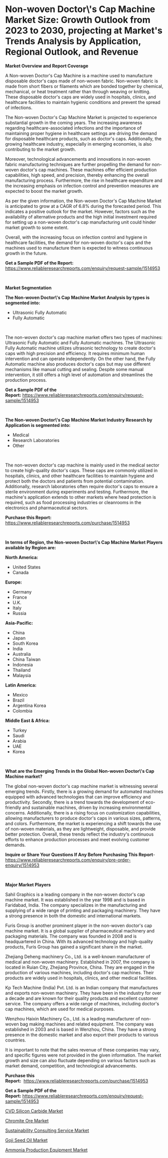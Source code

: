 <p><h1>Non-woven Doctor\'s Cap Machine Market Size: Growth Outlook from 2023 to 2030, projecting at Market's Trends Analysis by Application, Regional Outlook, and Revenue</h1></p><p><strong>Market Overview and Report Coverage</strong></p>
<p><p>A Non-woven Doctor's Cap Machine is a machine used to manufacture disposable doctor's caps made of non-woven fabric. Non-woven fabric is made from short fibers or filaments which are bonded together by chemical, mechanical, or heat treatment rather than through weaving or knitting. These disposable doctor's caps are widely used in hospitals, clinics, and healthcare facilities to maintain hygienic conditions and prevent the spread of infections.</p><p>The Non-woven Doctor's Cap Machine Market is projected to experience substantial growth in the coming years. The increasing awareness regarding healthcare-associated infections and the importance of maintaining proper hygiene in healthcare settings are driving the demand for disposable healthcare products, such as doctor's caps. Additionally, the growing healthcare industry, especially in emerging economies, is also contributing to the market growth.</p><p>Moreover, technological advancements and innovations in non-woven fabric manufacturing techniques are further propelling the demand for non-woven doctor's cap machines. These machines offer efficient production capabilities, high speed, and precision, thereby enhancing the overall manufacturing process. Furthermore, the rise in healthcare expenditure and the increasing emphasis on infection control and prevention measures are expected to boost the market growth.</p><p>As per the given information, the Non-woven Doctor's Cap Machine Market is anticipated to grow at a CAGR of 6.8% during the forecasted period. This indicates a positive outlook for the market. However, factors such as the availability of alternative products and the high initial investment required for setting up a non-woven doctor's cap manufacturing unit could hinder market growth to some extent.</p><p>Overall, with the increasing focus on infection control and hygiene in healthcare facilities, the demand for non-woven doctor's caps and the machines used to manufacture them is expected to witness continuous growth in the future.</p></p>
<p><strong>Get a Sample PDF of the Report:</strong> <a href="https://www.reliableresearchreports.com/enquiry/request-sample/1514953">https://www.reliableresearchreports.com/enquiry/request-sample/1514953</a></p>
<p>&nbsp;</p>
<p><strong>Market Segmentation</strong></p>
<p><strong>The Non-woven Doctor\'s Cap Machine Market Analysis by types is segmented into:</strong></p>
<p><ul><li>Ultrasonic Fully Automatic</li><li>Fully Automatic</li></ul></p>
<p>&nbsp;</p>
<p><p>The non-woven doctor's cap machine market offers two types of machines: Ultrasonic Fully Automatic and Fully Automatic machines. The Ultrasonic Fully Automatic machine utilizes ultrasonic technology to create doctor's caps with high precision and efficiency. It requires minimum human intervention and can operate independently. On the other hand, the Fully Automatic machine also produces doctor's caps but may use different mechanisms like manual cutting and sealing. Despite some manual intervention, it still offers a high level of automation and streamlines the production process.</p></p>
<p><strong>Get a Sample PDF of the Report:</strong>&nbsp;<a href="https://www.reliableresearchreports.com/enquiry/request-sample/1514953">https://www.reliableresearchreports.com/enquiry/request-sample/1514953</a></p>
<p>&nbsp;</p>
<p><strong>The Non-woven Doctor\'s Cap Machine Market Industry Research by Application is segmented into:</strong></p>
<p><ul><li>Medical</li><li>Research Laboratories</li><li>Other</li></ul></p>
<p>&nbsp;</p>
<p><p>The non-woven doctor's cap machine is mainly used in the medical sector to create high-quality doctor's caps. These caps are commonly utilized in hospitals, clinics, and other healthcare facilities to maintain hygiene and protect both the doctors and patients from potential contamination. Additionally, research laboratories often require doctor's caps to ensure a sterile environment during experiments and testing. Furthermore, the machine's application extends to other markets where head protection is required, such as food processing industries or cleanrooms in the electronics and pharmaceutical sectors.</p></p>
<p><strong>Purchase this Report:</strong>&nbsp; <a href="https://www.reliableresearchreports.com/purchase/1514953">https://www.reliableresearchreports.com/purchase/1514953</a></p>
<p>&nbsp;</p>
<p><strong>In terms of Region, the Non-woven Doctor\'s Cap Machine Market Players available by Region are:</strong></p>
<p>
    <p> <strong> North America: </strong>
        <ul>
            <li>United States</li>
            <li>Canada</li>
        </ul>
        </p> 
    <p> <strong> Europe: </strong>
        <ul>
            <li>Germany</li>
            <li>France</li>
            <li>U.K.</li>
            <li>Italy</li>
            <li>Russia</li>
        </ul>
        </p> 
    <p> <strong> Asia-Pacific: </strong>
        <ul>
            <li>China</li>
            <li>Japan</li>
            <li>South Korea</li>
            <li>India</li>
            <li>Australia</li>
            <li>China Taiwan</li>
            <li>Indonesia</li>
            <li>Thailand</li>
            <li>Malaysia</li>
        </ul>
        </p> 
    <p> <strong> Latin America: </strong>
        <ul>
            <li>Mexico</li>
            <li>Brazil</li>
            <li>Argentina Korea</li>
            <li>Colombia</li>
        </ul>
        </p> 
    <p> <strong> Middle East & Africa: </strong>
        <ul>
            <li>Turkey</li>
            <li>Saudi</li>
            <li>Arabia</li>
            <li>UAE</li>
            <li>Korea</li>
        </ul>
    </p>
    </p>
<p>&nbsp;</p>
<p><strong>What are the Emerging Trends in the Global Non-woven Doctor\'s Cap Machine market?</strong></p>
<p><p>The global non-woven doctor's cap machine market is witnessing several emerging trends. Firstly, there is a growing demand for automated machines equipped with advanced technologies that can improve efficiency and productivity. Secondly, there is a trend towards the development of eco-friendly and sustainable machines, driven by increasing environmental concerns. Additionally, there is a rising focus on customization capabilities, allowing manufacturers to produce doctor's caps in various sizes, patterns, and colors. Furthermore, the market is experiencing a shift towards the use of non-woven materials, as they are lightweight, disposable, and provide better protection. Overall, these trends reflect the industry's continuous efforts to enhance production processes and meet evolving customer demands.</p></p>
<p><strong>Inquire or Share Your Questions If Any Before Purchasing This Report</strong>- <a href="https://www.reliableresearchreports.com/enquiry/pre-order-enquiry/1514953">https://www.reliableresearchreports.com/enquiry/pre-order-enquiry/1514953</a></p>
<p>&nbsp;</p>
<p><strong>Major Market Players</strong></p>
<p><p>Sahil Graphics is a leading company in the non-woven doctor's cap machine market. It was established in the year 1998 and is based in Faridabad, India. The company specializes in the manufacturing and supplying of a wide range of printing and packaging machinery. They have a strong presence in both the domestic and international markets.</p><p>Furis Group is another prominent player in the non-woven doctor's cap machine market. It is a global supplier of pharmaceutical machinery and packaging materials. The company was founded in 2008 and is headquartered in China. With its advanced technology and high-quality products, Furis Group has gained a significant share in the market.</p><p>Zhejiang Deheng machinery Co., Ltd. is a well-known manufacturer of medical and non-woven machinery. Established in 2007, the company is located in Ruian City, Zhejiang Province, China. They are engaged in the production of various machines, including doctor's cap machines. Their products are widely used in hospitals, clinics, and other medical facilities.</p><p>Kp Tech Machine (India) Pvt. Ltd. is an Indian company that manufactures and exports non-woven machinery. They have been in the industry for over a decade and are known for their quality products and excellent customer service. The company offers a wide range of machines, including doctor's cap machines, which are used for medical purposes.</p><p>Wenzhou Haixin Machinery Co., Ltd. is a leading manufacturer of non-woven bag making machines and related equipment. The company was established in 2003 and is based in Wenzhou, China. They have a strong presence in the domestic market and also export their products to various countries.</p><p>It is important to note that the sales revenue of these companies may vary, and specific figures were not provided in the given information. The market growth and size can also fluctuate depending on various factors such as market demand, competition, and technological advancements.</p></p>
<p><strong>Purchase this Report:</strong>&nbsp;&nbsp;<a href="https://www.reliableresearchreports.com/purchase/1514953">https://www.reliableresearchreports.com/purchase/1514953</a></p>
<p></p>
<p><strong>Get a Sample PDF of the Report:</strong>&nbsp;<a href="https://www.reliableresearchreports.com/enquiry/request-sample/1514953">https://www.reliableresearchreports.com/enquiry/request-sample/1514953</a></p>
<p><p><a href="https://medium.com/@loririce03/cvd-silicon-carbide-nbsp-market-focuses-on-market-share-size-and-projected-forecast-till-2030-904a6638438f">CVD Silicon Carbide Market</a></p><p><a href="https://medium.com/@deniseharvey70/chromite-ore-market-share-evolution-and-market-growth-trends-2023-2030-16f4e73db20a">Chromite Ore Market</a></p><p><a href="https://github.com/ambrozg/Market-Research-Report-List-1/blob/main/sustainability-consulting-service-market.md">Sustainability Consulting Service Market</a></p><p><a href="https://www.linkedin.com/pulse/decoding-goji-seed-oil-market-deep-dive-latest-trends-segmentation-rhxcf/">Goji Seed Oil Market</a></p><p><a href="https://github.com/gshchiplitsov/Market-Research-Report-List-1/blob/main/ammonia-production-equipment-market.md">Ammonia Production Equipment Market</a></p></p>